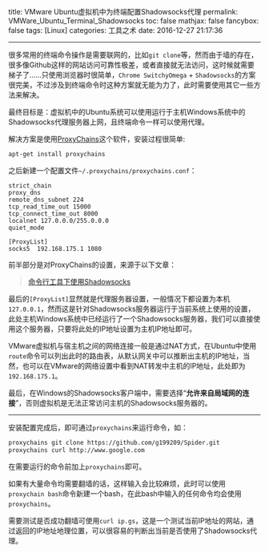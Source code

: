 title: VMware Ubuntu虚拟机中为终端配置Shadowsocks代理
permalink: VMWare_Ubuntu_Terminal_Shadowsocks
toc: false
mathjax: false
fancybox: false
tags: [Linux]
categories: 工具之术
date: 2016-12-27 21:17:36

---

很多常用的终端命令操作是需要联网的，比如`git clone`等，然而由于墙的存在，很多像Github这样的网站访问可靠性极差，或者直接就无法访问，这时候就需要梯子了……只使用浏览器时很简单，`Chrome SwitchyOmega` + `Shadowsocks`的方案很完美，不过涉及到终端命令时这种方案就无能为力了，此时需要使用其它一些方法来解决。

<!--more-->

最终目标是：虚拟机中的Ubuntu系统可以使用运行于主机Windows系统中的Shadowsocks代理服务器上网，且终端命令一样可以使用代理。

解决方案是使用[ProxyChains](http://proxychains.sourceforge.net/)这个软件，安装过程很简单:

```bash
apt-get install proxychains
```

之后新建一个配置文件`~/.proxychains/proxychains.conf`：

``` 
strict_chain
proxy_dns 
remote_dns_subnet 224
tcp_read_time_out 15000
tcp_connect_time_out 8000
localnet 127.0.0.0/255.0.0.0
quiet_mode

[ProxyList]
socks5  192.168.175.1 1080
```

前半部分是对ProxyChains的设置，来源于以下文章：

> [命令行工具下使用Shadowsocks](https://segmentfault.com/a/1190000002589135)

最后的`[ProxyList]`显然就是代理服务器设置，一般情况下都设置为本机`127.0.0.1`，然而这是针对Shadowsocks服务器运行于当前系统上使用的设置，此处主机Windows系统中已经运行了一个Shadowsocks服务器，我们可以直接使用这个服务器，只要将此处的IP地址设置为主机IP地址即可。

VMware虚拟机与宿主机之间的网络连接一般是通过NAT方式，在Ubuntu中使用`route`命令可以列出此时的路由表，从默认网关中可以推断出主机的IP地址，当然，也可以在VMware的网络设置中看到NAT转发中主机的IP地址，此处即为`192.168.175.1`。

最后，在Windows的Shadowsocks客户端中，需要选择“**允许来自局域网的连接**”，否则虚拟机是无法正常访问主机的Shadowsocks服务器的。

----------

安装配置完成后，即可通过`proxychains`来运行命令，如：

```bash
proxychains git clone https://github.com/g199209/Spider.git
proxychains curl http://www.google.com
```

在需要运行的命令前加上`proxychains`即可。

如果有大量命令均需要翻墙的话，这样输入会比较麻烦，此时可以使用`proxychain bash`命令新建一个bash，在此bash中输入的任何命令均会使用`proxychains`。

需要测试是否成功翻墙可使用`curl ip.gs`，这是一个测试当前IP地址的网站，通过返回的IP地址地理位置，可以很容易的判断出当前是否使用了Shadowsocks代理。




